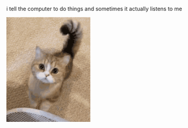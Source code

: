 i tell the computer to do things and sometimes it actually listens to me
<!--START_SECTION:update_image-->
<img src=https://raw.githubusercontent.com/sneakykestrel/sneakykestrel/main/.github/images/hey-hiii-hi-hey-hi-lookatme.gif height="" width="" align=left alt=kitty />
<!--END_SECTION:update_image-->

